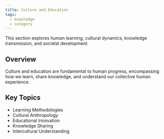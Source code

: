 ```yaml
---
title: Culture and Education
tags:
  - knowledge
  - category
---
```


This section explores human learning, cultural dynamics, knowledge transmission, and societal development.

## Overview

Culture and education are fundamental to human progress, encompassing how we learn, share knowledge, and understand our collective human experience.

## Key Topics

- Learning Methodologies
- Cultural Anthropology
- Educational Innovation
- Knowledge Sharing
- Intercultural Understanding
